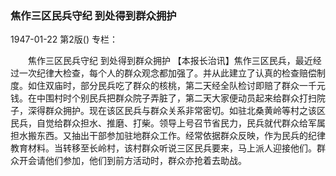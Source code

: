 ### 焦作三区民兵守纪  到处得到群众拥护

1947-01-22
第2版()
专栏：

　　焦作三区民兵守纪
    到处得到群众拥护
    【本报长治讯】焦作三区民兵，最近经过一次纪律大检查，每个人的群众观念都加强了。并从此建立了认真的检查赔偿制度。如住双庙时，部分民兵吃了群众的核桃，第二天经全队检讨即赔了群众一千元钱。在中围村时个别民兵把群众院子弄脏了，第二天大家便动员起来给群众打扫院子，深得群众拥护。现在该区民兵与群众关系非常密切。如驻北桑黄岭等村之该区民兵，自觉给群众担水、推磨、打柴。领导上号召节省民力，民兵就代群众给军属担水搬东西。又抽出干部参加驻地群众工作。经常依据群众反映，作为民兵的纪律教育材料。当转移至长岭村，该村群众听说三区民兵要来，马上派人迎接他们。群众开会请他们参加，他们到前方活动时，群众亦抢着去助战。
